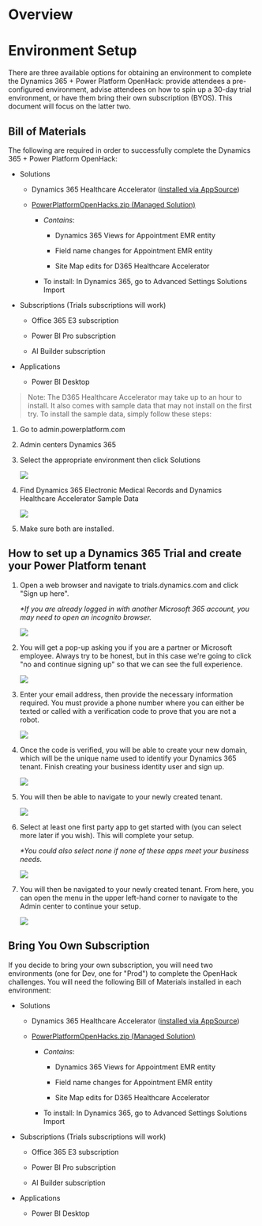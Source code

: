 # Overview

# Environment Setup

There are three available options for obtaining an environment to
complete the Dynamics 365 + Power Platform OpenHack: provide attendees a
pre-configured environment, advise attendees on how to spin up a 30-day
trial environment, or have them bring their own subscription (BYOS).
This document will focus on the latter two.

## Bill of Materials

The following are required in order to successfully complete the
Dynamics 365 + Power Platform OpenHack:

-   Solutions

    -   Dynamics 365 Healthcare Accelerator ([installed via AppSource](https://appsource.microsoft.com/en-us/product/dynamics-365/msemr.healthcarecommondatamodel?tab=Overview))

    -   [PowerPlatformOpenHacks.zip (Managed Solution)](deployment/PowerPlatformOpenHackThings.zip)

        -   *Contains*:

            -   Dynamics 365 Views for Appointment EMR entity

            -   Field name changes for Appointment EMR entity

            -   Site Map edits for D365 Healthcare Accelerator

        -   To install: In Dynamics 365, go to Advanced Settings
            Solutions Import

-   Subscriptions (Trials subscriptions will work)

    -   Office 365 E3 subscription

    -   Power BI Pro subscription

    -   AI Builder subscription

-   Applications

    -   Power BI Desktop

> Note: The D365 Healthcare Accelerator may take up to an hour to install.
It also comes with sample data that may not install on the first try. To
install the sample data, simply follow these steps:

1.  Go to admin.powerplatform.com

2.  Admin centers Dynamics 365

3.  Select the appropriate environment then click Solutions

    ![](images/image1.png)

1.  Find Dynamics 365 Electronic Medical Records and Dynamics Healthcare
    Accelerator Sample Data

    ![](images/image2.png)

1.  Make sure both are installed.

## How to set up a Dynamics 365 Trial and create your Power Platform tenant

1.  Open a web browser and navigate to trials.dynamics.com and click
    "Sign up here".

    *\*If you are already logged in with another Microsoft 365 account, you
    may need to open an incognito browser.*

    ![](images/image3.png)

1.  You will get a pop-up asking you if you are a partner or Microsoft
    employee. Always try to be honest, but in this case we're going to
    click "no and continue signing up" so that we can see the full
    experience.

    ![](images/image4.png)

1.  Enter your email address, then provide the necessary information
    required. You must provide a phone number where you can either be
    texted or called with a verification code to prove that you are not
    a robot.

    ![](images/image5.png)

1.  Once the code is verified, you will be able to create your new
    domain, which will be the unique name used to identify your Dynamics
    365 tenant. Finish creating your business identity user and sign up.

    ![](images/image6.png)

1.  You will then be able to navigate to your newly created tenant.

    ![](images/image7.png)

1.  Select at least one first party app to get started with (you can
    select more later if you wish). This will complete your setup.

    *\*You could also select none if none of these apps meet your business needs.*

    ![](images/image8.png)

1.  You will then be navigated to your newly created tenant. From here,
    you can open the menu in the upper left-hand corner to navigate to
    the Admin center to continue your setup.

    ![](images/image9.png)


## Bring You Own Subscription 

If you decide to bring your own subscription, you will need two
environments (one for Dev, one for "Prod") to complete the OpenHack
challenges. You will need the following Bill of Materials installed in
each environment:

-   Solutions

    -   Dynamics 365 Healthcare Accelerator ([installed via AppSource](https://appsource.microsoft.com/en-us/product/dynamics-365/msemr.healthcarecommondatamodel?tab=Overview))

    -   [PowerPlatformOpenHacks.zip (Managed Solution)](deployment/PowerPlatformOpenHackThings.zip)

        -   *Contains*:

            -   Dynamics 365 Views for Appointment EMR entity

            -   Field name changes for Appointment EMR entity

            -   Site Map edits for D365 Healthcare Accelerator

        -   To install: In Dynamics 365, go to Advanced Settings Solutions Import

-   Subscriptions (Trials subscriptions will work)

    -   Office 365 E3 subscription

    -   Power BI Pro subscription

    -   AI Builder subscription

-   Applications

    -   Power BI Desktop
